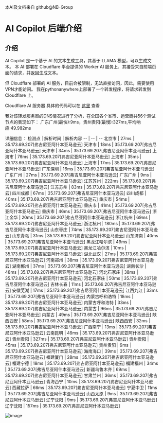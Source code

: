 本AI及文档来自 github@NB-Group
# AI Copilot 后端介绍
## 介绍
AI Copilot 是一个基于 AI 的文本生成工具，其基于 LLAMA 模型，可以生成文本。
本 AI 部署在 Cloudflare 平台提供的 Worker AI 服务上，其接受来自前端页面的请求，并返回生成文本。

但 Cloudflare 部署的 AI 服务，目前会被限制，无法直接访问，因此，需要使用VPN才能访问。
我在pythonanywhere上部署了一个转发程序，将请求转发到 Cloudflare 上。

Cloudflare AI 服务器 具体的代码可以在 [这里](Cloudflare%20AI.js) 查看

我对该转发服务器的DNS情况进行了分析，在全国各个省市、运营商共56个测试节点的表现如下：
广东广州(最快):9ms，贵州贵阳(最慢):327ms,平均响应:49.982ms

详细信息：
检测点 | 解析时间 | 解析内容
-- | -- | --
北京市 | 27ms | 35.173.69.207[弗吉尼亚阿什本亚马逊云]
天津市 | 18ms | 35.173.69.207[弗吉尼亚阿什本亚马逊云]
天津市 | 34ms | 35.173.69.207[弗吉尼亚阿什本亚马逊云]
上海市 | 76ms | 35.173.69.207[弗吉尼亚阿什本亚马逊云]
上海市 | 35ms | 35.173.69.207[弗吉尼亚阿什本亚马逊云]
上海市 | 17ms | 35.173.69.207[弗吉尼亚阿什本亚马逊云]
广东深圳 | 16ms | 35.173.69.207[弗吉尼亚阿什本亚马逊云]
广东广州 | 27ms | 35.173.69.207[弗吉尼亚阿什本亚马逊云]
广东广州 | 9ms | 35.173.69.207[弗吉尼亚阿什本亚马逊云]
江苏苏州 | 222ms | 35.173.69.207[弗吉尼亚阿什本亚马逊云]
江苏苏州 | 83ms | 35.173.69.207[弗吉尼亚阿什本亚马逊云]
四川成都 | 67ms | 35.173.69.207[弗吉尼亚阿什本亚马逊云]
四川成都 | 40ms | 35.173.69.207[弗吉尼亚阿什本亚马逊云]
重庆市 | 54ms | 35.173.69.207[弗吉尼亚阿什本亚马逊云]
重庆市 | 41ms | 35.173.69.207[弗吉尼亚阿什本亚马逊云]
重庆市 | 46ms | 35.173.69.207[弗吉尼亚阿什本亚马逊云]
浙江金华 | 20ms | 35.173.69.207[弗吉尼亚阿什本亚马逊云]
浙江杭州 | 69ms | 35.173.69.207[弗吉尼亚阿什本亚马逊云]
浙江杭州 | 180ms | 35.173.69.207[弗吉尼亚阿什本亚马逊云]
山东枣庄 | 74ms | 35.173.69.207[弗吉尼亚阿什本亚马逊云]
山东青岛 | 31ms | 35.173.69.207[弗吉尼亚阿什本亚马逊云]
山东济南 | 40ms | 35.173.69.207[弗吉尼亚阿什本亚马逊云]
黑龙江哈尔滨 | 49ms | 35.173.69.207[弗吉尼亚阿什本亚马逊云]
黑龙江哈尔滨 | 10ms | 35.173.69.207[弗吉尼亚阿什本亚马逊云]
湖北武汉 | 27ms | 35.173.69.207[弗吉尼亚阿什本亚马逊云]
河南郑州 | 38ms | 35.173.69.207[弗吉尼亚阿什本亚马逊云]
湖南郴州 | 37ms | 35.173.69.207[弗吉尼亚阿什本亚马逊云]
湖南长沙 | 48ms | 35.173.69.207[弗吉尼亚阿什本亚马逊云]
河北石家庄 | 38ms | 35.173.69.207[弗吉尼亚阿什本亚马逊云]
河北石家庄 | 50ms | 35.173.69.207[弗吉尼亚阿什本亚马逊云]
吉林长春 | 11ms | 35.173.69.207[弗吉尼亚阿什本亚马逊云]
安徽芜湖 | 17ms | 35.173.69.207[弗吉尼亚阿什本亚马逊云]
江西九江 | 33ms | 35.173.69.207[弗吉尼亚阿什本亚马逊云]
内蒙古呼和浩特 | 18ms | 35.173.69.207[弗吉尼亚阿什本亚马逊云]
内蒙古呼和浩特 | 33ms | 35.173.69.207[弗吉尼亚阿什本亚马逊云]
内蒙古 | 96ms | 35.173.69.207[弗吉尼亚阿什本亚马逊云]
内蒙古 | 49ms | 35.173.69.207[弗吉尼亚阿什本亚马逊云]
陕西西安 | 58ms | 35.173.69.207[弗吉尼亚阿什本亚马逊云]
陕西西安 | 32ms | 35.173.69.207[弗吉尼亚阿什本亚马逊云]
广西南宁 | 13ms | 35.173.69.207[弗吉尼亚阿什本亚马逊云]
云南昆明 | 49ms | 35.173.69.207[弗吉尼亚阿什本亚马逊云]
贵州贵阳 | 327ms | 35.173.69.207[弗吉尼亚阿什本亚马逊云]
贵州贵阳 | 45ms | 35.173.69.207[弗吉尼亚阿什本亚马逊云]
贵州贵阳 | 9ms | 35.173.69.207[弗吉尼亚阿什本亚马逊云]
海南海口 | 39ms | 35.173.69.207[弗吉尼亚阿什本亚马逊云]
福建厦门 | 28ms | 35.173.69.207[弗吉尼亚阿什本亚马逊云]
福建宁德 | 18ms | 35.173.69.207[弗吉尼亚阿什本亚马逊云]
福建福州 | 34ms | 35.173.69.207[弗吉尼亚阿什本亚马逊云]
新疆乌鲁木齐 | 69ms | 35.173.69.207[弗吉尼亚阿什本亚马逊云]
甘肃兰州 | 36ms | 35.173.69.207[弗吉尼亚阿什本亚马逊云]
青海西宁 | 10ms | 35.173.69.207[弗吉尼亚阿什本亚马逊云]
西藏拉萨 | 66ms | 35.173.69.207[弗吉尼亚阿什本亚马逊云]
宁夏中卫 | 11ms | 35.173.69.207[弗吉尼亚阿什本亚马逊云]
山西太原 | 9ms | 35.173.69.207[弗吉尼亚阿什本亚马逊云]
辽宁沈阳 | 9ms | 35.173.69.207[弗吉尼亚阿什本亚马逊云]
辽宁沈阳 | 157ms | 35.173.69.207[弗吉尼亚阿什本亚马逊云]

![image](https://github.com/clay-psy)

